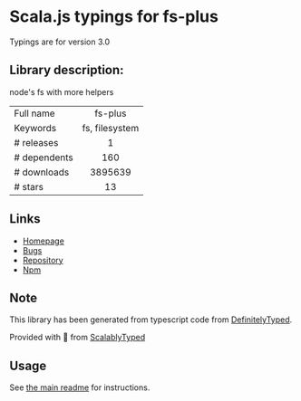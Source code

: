 
# Scala.js typings for fs-plus

Typings are for version 3.0

## Library description:
node's fs with more helpers

|                    |                 |
| ------------------ | :-------------: |
| Full name          | fs-plus |
| Keywords           | fs, filesystem |
| # releases         | 1 |
| # dependents       | 160 |
| # downloads        | 3895639 |
| # stars            | 13 |

## Links
- [Homepage](http://atom.github.io/fs-plus)
- [Bugs](https://github.com/atom/fs-plus/issues)
- [Repository](https://github.com/atom/fs-plus)
- [Npm](https://www.npmjs.com/package/fs-plus)
    


## Note
This library has been generated from typescript code from [DefinitelyTyped](https://definitelytyped.org).

Provided with :purple_heart: from [ScalablyTyped](https://github.com/oyvindberg/ScalablyTyped)

## Usage
See [the main readme](../../readme.md) for instructions.


